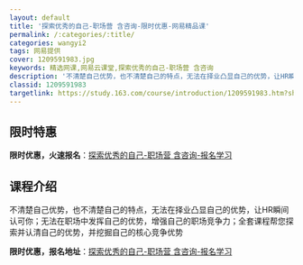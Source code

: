 ```yaml
---
layout: default
title: '探索优秀的自己-职场营 含咨询-限时优惠-网易精品课'
permalink: /:categories/:title/
categories: wangyi2
tags: 网易提供
cover: 1209591983.jpg
keywords: 精选网课,网易云课堂,探索优秀的自己-职场营 含咨询
description: '不清楚自己优势，也不清楚自己的特点，无法在择业凸显自己的优势，让HR瞬间认可你；无法在职场中发挥自己的优势，增强自己的职'
classid: 1209591983
targetlink: https://study.163.com/course/introduction/1209591983.htm?share=1&shareId=1025206652&utm_campaign=share&utm_medium=iphoneShare&utm_source=&utm_u=1025206652
---
```


## 限时特惠

**限时优惠，火速报名**：[探索优秀的自己-职场营 含咨询-报名学习](https://study.163.com/course/introduction/1209591983.htm?share=1&shareId=1025206652&utm_campaign=share&utm_medium=iphoneShare&utm_source=&utm_u=1025206652)

## 课程介绍

不清楚自己优势，也不清楚自己的特点，无法在择业凸显自己的优势，让HR瞬间认可你；无法在职场中发挥自己的优势，增强自己的职场竞争力；全套课程帮您探索并认清自己的优势，并挖掘自己的核心竞争优势

**限时优惠，报名地址**：[探索优秀的自己-职场营 含咨询-报名学习](https://study.163.com/course/introduction/1209591983.htm?share=1&shareId=1025206652&utm_campaign=share&utm_medium=iphoneShare&utm_source=&utm_u=1025206652)

